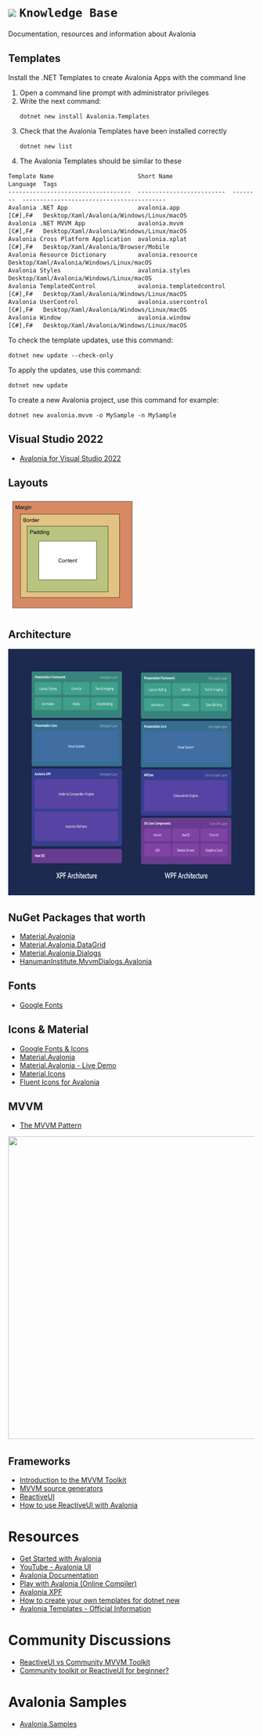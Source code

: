 # [<img src="https://avaloniaui.net/img/brand.svg" />](https://avaloniaui.net/) `Knowledge Base`
Documentation, resources and information about Avalonia


## Templates
Install the .NET Templates to create Avalonia Apps with the command line
1) Open a command line prompt with administrator privileges
2) Write the next command:
   ```
   dotnet new install Avalonia.Templates
   ```
3) Check that the Avalonia Templates have been installed correctly
   ```
   dotnet new list
   ```  
4) The Avalonia Templates should be similar to these
  ```
Template Name                        Short Name                 Language  Tags
-----------------------------------  -------------------------  --------  -----------------------------------------
Avalonia .NET App                    avalonia.app               [C#],F#   Desktop/Xaml/Avalonia/Windows/Linux/macOS
Avalonia .NET MVVM App               avalonia.mvvm              [C#],F#   Desktop/Xaml/Avalonia/Windows/Linux/macOS
Avalonia Cross Platform Application  avalonia.xplat             [C#],F#   Desktop/Xaml/Avalonia/Browser/Mobile
Avalonia Resource Dictionary         avalonia.resource                    Desktop/Xaml/Avalonia/Windows/Linux/macOS
Avalonia Styles                      avalonia.styles                      Desktop/Xaml/Avalonia/Windows/Linux/macOS
Avalonia TemplatedControl            avalonia.templatedcontrol  [C#],F#   Desktop/Xaml/Avalonia/Windows/Linux/macOS
Avalonia UserControl                 avalonia.usercontrol       [C#],F#   Desktop/Xaml/Avalonia/Windows/Linux/macOS
Avalonia Window                      avalonia.window            [C#],F#   Desktop/Xaml/Avalonia/Windows/Linux/macOS
  ```

To check the template updates, use this command:
```
dotnet new update --check-only
```

To apply the updates, use this command:
```
dotnet new update
```

To create a new Avalonia project, use this command for example:
```
dotnet new avalonia.mvvm -o MySample -n MySample
```


## Visual Studio 2022
* [Avalonia for Visual Studio 2022](https://marketplace.visualstudio.com/items?itemName=AvaloniaTeam.AvaloniaVS)


## Layouts
<img src="/assets/images/Avalonia_Layout.png" />


## Architecture
<img src="/assets/images/Avalonia_Architecture.png" width="800" height="502" />


## NuGet Packages that worth
* [Material.Avalonia](https://www.nuget.org/packages/Material.Avalonia/)
* [Material.Avalonia.DataGrid](https://www.nuget.org/packages/Material.Avalonia.DataGrid/)
* [Material.Avalonia.Dialogs](https://www.nuget.org/packages/Material.Avalonia.Dialogs/)
* [HanumanInstitute.MvvmDialogs.Avalonia](https://www.nuget.org/packages/HanumanInstitute.MvvmDialogs.Avalonia/)


## Fonts
* [Google Fonts](https://fonts.google.com/)


## Icons & Material
* [Google Fonts & Icons](https://fonts.google.com/icons)
* [Material.Avalonia](https://github.com/AvaloniaCommunity/Material.Avalonia)
* [Material.Avalonia - Live Demo](https://avaloniacommunity.github.io/Material.Avalonia/)
* [Material.Icons](https://github.com/SKProCH/Material.Icons)
* [Fluent Icons for Avalonia](https://avaloniaui.github.io/icons.html)


## MVVM
* [The MVVM Pattern](https://docs.avaloniaui.net/docs/concepts/the-mvvm-pattern/)

<img src="https://docs.avaloniaui.net/assets/images/mvvm-f6b78a764c225a6a7555399580f78d6e.png" width="800" height="617" />


## Frameworks
* [Introduction to the MVVM Toolkit](https://learn.microsoft.com/en-us/dotnet/communitytoolkit/mvvm/)
* [MVVM source generators](https://learn.microsoft.com/en-us/dotnet/communitytoolkit/mvvm/generators/overview)
* [ReactiveUI](https://www.reactiveui.net/)
* [How to use ReactiveUI with Avalonia](https://docs.avaloniaui.net/docs/concepts/reactiveui/)


# Resources
* [Get Started with Avalonia](https://avaloniaui.net/gettingstarted)
* [YouTube - Avalonia UI](https://www.youtube.com/@avaloniaui/videos)
* [Avalonia Documentation](https://docs.avaloniaui.net/)
* [Play with Avalonia (Online Compiler)](https://play.avaloniaui.net/)
* [Avalonia XPF](https://avaloniaui.net/xpf)
* [How to create your own templates for dotnet new](https://devblogs.microsoft.com/dotnet/how-to-create-your-own-templates-for-dotnet-new/)
* [Avalonia Templates - Official Information](https://github.com/avaloniaui/avalonia-dotnet-templates)


# Community Discussions
* [ReactiveUI vs Community MVVM Toolkit](https://github.com/AvaloniaUI/Avalonia/discussions/12540)
* [Community toolkit or ReactiveUI for beginner?](https://www.reddit.com/r/AvaloniaUI/comments/136cbvr/community_toolkit_or_reactiveui_for_beginner/)


# Avalonia Samples
* [Avalonia.Samples](https://github.com/AvaloniaUI/Avalonia.Samples)
